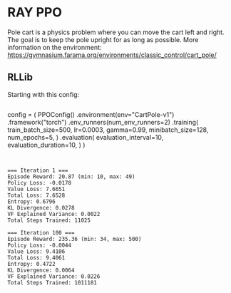 # RAY PPO

Pole cart is a physics problem where you can move the cart left and right.
The goal is to keep the pole upright for as long as possible.
More information on the environment: https://gymnasium.farama.org/environments/classic_control/cart_pole/

## RLLib

Starting with this config:

```
```
config = (
    PPOConfig()
    .environment(env="CartPole-v1")
    .framework("torch")
    .env_runners(num_env_runners=2)
    .training(
        train_batch_size=500,
        lr=0.0003,
        gamma=0.99,
        minibatch_size=128,
        num_epochs=5,
    )
    .evaluation(
        evaluation_interval=10,
        evaluation_duration=10,
    )
)
```


=== Iteration 1 ===
Episode Reward: 20.87 (min: 10, max: 49)
Policy Loss: -0.0178
Value Loss: 7.6651
Total Loss: 7.6528
Entropy: 0.6796
KL Divergence: 0.0278
VF Explained Variance: 0.0022
Total Steps Trained: 11025

=== Iteration 100 ===
Episode Reward: 235.36 (min: 34, max: 500)
Policy Loss: -0.0044
Value Loss: 9.4106
Total Loss: 9.4061
Entropy: 0.4722
KL Divergence: 0.0064
VF Explained Variance: 0.0226
Total Steps Trained: 1011181


